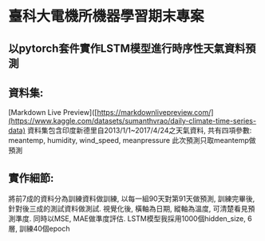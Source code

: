 # 臺科大電機所機器學習期末專案

## 以pytorch套件實作LSTM模型進行時序性天氣資料預測

## 資料集:
[Markdown Live Preview]([https://markdownlivepreview.com/](https://www.kaggle.com/datasets/sumanthvrao/daily-climate-time-series-data)
資料集包含印度新德里自2013/1/1~2017/4/24之天氣資料, 共有四項參數: meantemp, humidity, wind_speed, meanpressure
此次預測只取meantemp做預測

## 實作細節:
將前7成的資料分為訓練資料做訓練, 以每一組90天對第91天做預測, 訓練完畢後, 針對後三成的測試資料做測試.
視覺化後, 橫軸為日期, 縱軸為溫度, 可清楚看見預測準度. 同時以MSE, MAE做準度評估.
LSTM模型我採用1000個hidden_size, 6層, 訓練40個epoch
